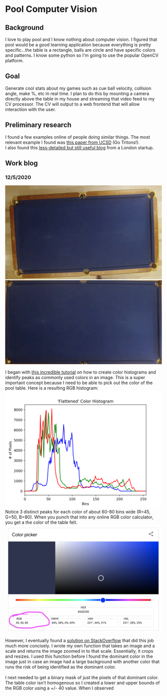 # Pool Computer Vision

## Background

I love to play pool and I know nothing about computer vision. I figured that pool would
be a good learning application because everything is pretty specific...the table is a rectangle,
balls are circle and have specific colors and patterns. I know some python so I'm going to use
the popular OpenCV platform.

## Goal

Generate cool stats about my games such as cue ball velocity, collision angle, make %, etc in real time.
I plan to do this by mounting a camera directly above the table in my house and streaming that video feed
to my CV processor. The CV will output to a web frontend that will allow interaction with the user.

## Preliminary research

I found a few examples online of people doing similar things. The most relevant example I found was
[this paper from UCSD](http://kastner.ucsd.edu/ryan/wp-content/uploads/sites/5/2014/03/admin/pool-aid.pdf) (Go Tritons!).
<br>
I also found this [less-detailed but still useful blog](https://gocardless.com/blog/hacking-on-side-projects-the-pool-ball-tracker/) from a London startup.

## Work blog

### 12/5/2020

<img src="images/table.png?raw=true"/>
<img src="images/table_bounds.png?raw=true"/>


I began with [this incredible tutorial](https://www.pyimagesearch.com/2014/01/22/clever-girl-a-guide-to-utilizing-color-histograms-for-computer-vision-and-image-search-engines/) on how to create color histograms
and identify peaks as commonly used colors in an image. This is a super important concept because I need to
be able to pick out the color of the pool table. Here is a resulting RGB histogram:
<img src="images/color-hist.png?raw=true"/>
Notice 3 distinct peaks for each color of about 60-80 bins wide (R=45, G=50, B=80). When you punch that into
any online RGB color calculator, you get a the color of the table felt.
<img src="images/rgb.png?raw=true"/>
<br><br>
However, I eventually found a [solution on StackOverflow](https://stackoverflow.com/questions/50899692/most-dominant-color-in-rgb-image-opencv-numpy-python) that did this job much more concisely. I wrote my own
function that takes an image and a scale and returns the image zoomed in to that scale. Essentially, it
crops and resizes. I used this function before I found the dominant color in the image just in case an image had a large background with another color that runs the risk of being identified as the dominant color.
<br><br>
I next needed to get a binary mask of just the pixels of that dominant color. The table color isn't homogenous
so I created a lower and upper bounds of the RGB color using a +/- 40 value. When I observed

